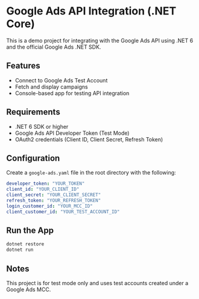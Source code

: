# Google Ads API Integration (.NET Core)

This is a demo project for integrating with the Google Ads API using .NET 6 and the official Google Ads .NET SDK.

## Features

- Connect to Google Ads Test Account
- Fetch and display campaigns
- Console-based app for testing API integration

## Requirements

- .NET 6 SDK or higher
- Google Ads API Developer Token (Test Mode)
- OAuth2 credentials (Client ID, Client Secret, Refresh Token)

## Configuration

Create a `google-ads.yaml` file in the root directory with the following:

```yaml
developer_token: "YOUR_TOKEN"
client_id: "YOUR_CLIENT_ID"
client_secret: "YOUR_CLIENT_SECRET"
refresh_token: "YOUR_REFRESH_TOKEN"
login_customer_id: "YOUR_MCC_ID"
client_customer_id: "YOUR_TEST_ACCOUNT_ID"
```

## Run the App

```bash
dotnet restore
dotnet run
```

## Notes

This project is for test mode only and uses test accounts created under a Google Ads MCC.
